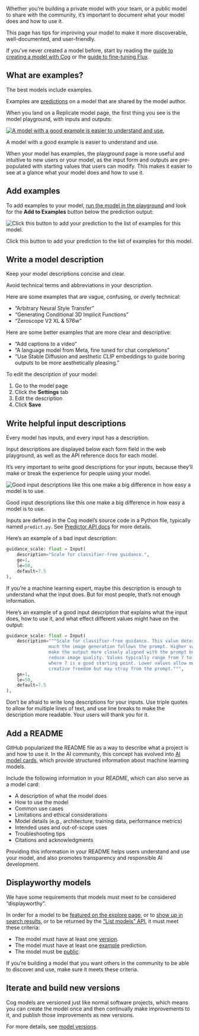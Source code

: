 Whether you’re building a private model with your team, or a public model to share with the community, it’s important to document what your model does and how to use it.

This page has tips for improving your model to make it more discoverable, well-documented, and user-friendly.

If you’ve never created a model before, start by reading the [guide to creating a model with Cog](/docs/guides/push-a-model) or the [guide to fine-tuning Flux](https://replicate.com/blog/fine-tune-flux-with-faces).

[](#what-are-examples)What are examples?
----------------------------------------

The best models include examples.

Examples are [predictions](/docs/topics/predictions) on a model that are shared by the model author.

When you land on a Replicate model page, the first thing you see is the model playground, with inputs and outputs:

[![A model with a good example is easier to understand and use.](/_content/assets/playground-with-example.C-w8M7Uc_Z1DkIuC.webp)](https://replicate.com/lucataco/flux-watercolor)

A model with a good example is easier to understand and use.

When your model has examples, the playground page is more useful and intuitive to new users or your model, as the input form and outputs are pre-populated with starting values that users can modify. This makes it easier to see at a glance what your model does and how to use it.

[](#add-examples)Add examples
-----------------------------

To add examples to your model, [run the model in the playground](/docs/topics/models/run-a-model) and look for the **Add to Examples** button below the prediction output:

![Click this button to add your prediction to the list of examples for this model.](/_content/assets/add-to-examples-button.Bg6ecmLb_Z1FkkN7.webp)

Click this button to add your prediction to the list of examples for this model.

[](#write-a-model-description)Write a model description
-------------------------------------------------------

Keep your model descriptions concise and clear.

Avoid technical terms and abbreviations in your description.

Here are some examples that are vague, confusing, or overly technical:

*   “Arbitrary Neural Style Transfer”
*   “Generating Conditional 3D Implicit Functions”
*   “Zeroscope V2 XL & 576w”

Here are some better examples that are more clear and descriptive:

*   “Add captions to a video”
*   “A language model from Meta, fine tuned for chat completions”
*   “Use Stable Diffusion and aesthetic CLIP embeddings to guide boring outputs to be more aesthetically pleasing.”

To edit the description of your model:

1.  Go to the model page
2.  Click the **Settings** tab
3.  Edit the description
4.  Click **Save**

[](#write-helpful-input-descriptions)Write helpful input descriptions
---------------------------------------------------------------------

Every model has inputs, and every input has a description.

Input descriptions are displayed below each form field in the web playground, as well as the API reference docs for each model.

It’s very important to write good descriptions for your inputs, because they’ll make or break the experience for people using your model.

![Good input descriptions like this one make a big difference in how easy a model is to use.](/_content/assets/playground-input-with-good-description.qMg7J7mj_Z1QhBti.webp)

Good input descriptions like this one make a big difference in how easy a model is to use.

Inputs are defined in the Cog model’s source code in a Python file, typically named `predict.py`. See [Predictor API docs](https://cog.run/python/) for more details.

Here’s an example of a bad input description:

```python
guidance_scale: float = Input(
    description="Scale for classifier-free guidance.",
    ge=1,
    le=50,
    default=7.5
),
```

If you’re a machine learning expert, maybe this description is enough to understand what the input does. But for most people, that’s not enough information.

Here’s an example of a good input description that explains what the input does, how to use it, and what effect different values might have on the output:

```python
guidance_scale: float = Input(
    description="""Scale for classifier-free guidance. This value determines how
                much the image generation follows the prompt. Higher values
                make the output more closely aligned with the prompt but may
                reduce image quality. Values typically range from 7 to 15,
                where 7 is a good starting point. Lower values allow more
                creative freedom but may stray from the prompt.""",
    ge=1,
    le=50,
    default=7.5
),
```

Don’t be afraid to write long descriptions for your inputs. Use triple quotes to allow for multiple lines of text, and use line breaks to make the description more readable. Your users will thank you for it.

[](#add-a-readme)Add a README
-----------------------------

GitHub popularized the README file as a way to describe what a project is and how to use it. In the AI community, this concept has evolved into [AI model cards](https://modelcards.withgoogle.com/about), which provide structured information about machine learning models.

Include the following information in your README, which can also serve as a model card:

*   A description of what the model does
*   How to use the model
*   Common use cases
*   Limitations and ethical considerations
*   Model details (e.g., architecture, training data, performance metrics)
*   Intended uses and out-of-scope uses
*   Troubleshooting tips
*   Citations and acknowledgments

Providing this information in your README helps users understand and use your model, and also promotes transparency and responsible AI development.

[](#displayworthy-models)Displayworthy models
---------------------------------------------

We have some requirements that models must meet to be considered “displayworthy”.

In order for a model to be [featured on the explore page](https://replicate.com/explore), or to [show up in search results](https://replicate.com/search?query=vision), or to be returned by the [“List models” API](https://replicate.com/docs/reference/http#models.list), it must meet these criteria:

*   The model must have at least one [version](/docs/topics/models/versions).
*   The model must have at least one [example](#create-examples) prediction.
*   The model must be [public](/docs/topics/models/private-models).

If you’re building a model that you want others in the community to be able to discover and use, make sure it meets these criteria.

[](#iterate-and-build-new-versions)Iterate and build new versions
-----------------------------------------------------------------

Cog models are versioned just like normal software projects, which means you can create the model once and then continually make improvements to it, and publish those improvements as new versions.

For more details, see [model versions](/docs/topics/models/versions).